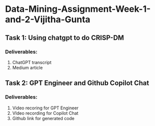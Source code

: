 # Data-Mining-Assignment-Week-1-and-2-Vijitha-Gunta
## Task 1: Using chatgpt to do CRISP-DM
   ### Deliverables:
   1. ChatGPT transcript
   2. Medium article
## Task 2: GPT Engineer and Github Copilot Chat
   ### Deliverables:
   1. Video recoring for GPT Engineer
   2. VIdeo recording for Copilot Chat
   3. Github link for generated code
